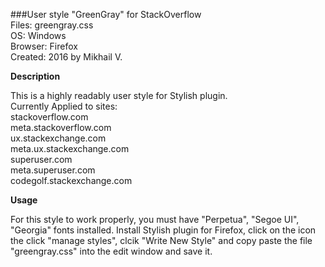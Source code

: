 ###User style "GreenGray" for StackOverflow  
Files: 		greengray.css  
OS: 		Windows  
Browser: 	Firefox  
Created: 	2016 by Mikhail V.   

**Description**   

This is a highly readably user style for Stylish plugin.  
Currently Applied to sites:   
 stackoverflow.com  
 meta.stackoverflow.com  
 ux.stackexchange.com  
 meta.ux.stackexchange.com  
 superuser.com  
 meta.superuser.com  
 codegolf.stackexchange.com   

**Usage**  

For this style to work properly, you must have "Perpetua", "Segoe UI", "Georgia" fonts installed.
Install Stylish plugin for Firefox, click on the icon the click "manage styles", clcik "Write New Style" and copy paste the file "greengray.css" into the edit window and save it.

